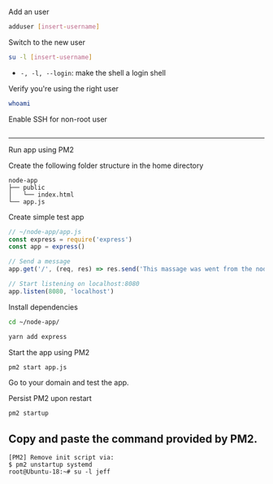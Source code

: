 Add an user
```sh
adduser [insert-username]
```

Switch to the new user
```sh
su -l [insert-username]
```
- `-, -l, --login`: make the shell a login shell

Verify you're using the right user
```sh
whoami
```

Enable SSH for non-root user

```sh

```


---

Run app using PM2

Create the following folder structure in the home directory
```
node-app
├── public
│   └── index.html
└── app.js
```

Create simple test app
```javascript
// ~/node-app/app.js
const express = require('express')
const app = express()

// Send a message
app.get('/', (req, res) => res.send('This massage was went from the node app.'))

// Start listening on localhost:8080
app.listen(8080, 'localhost')
```

Install dependencies
```sh
cd ~/node-app/
```

```sh
yarn add express
```

Start the app using PM2
```sh
pm2 start app.js
```
Go to your domain and test the app.

Persist PM2 upon restart
```sh
pm2 startup
```
Copy and paste the command provided by PM2.
---

```
[PM2] Remove init script via:
$ pm2 unstartup systemd
root@Ubuntu-18:~# su -l jeff
```